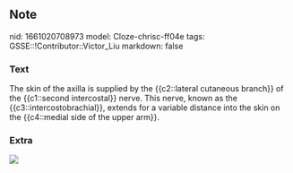 ## Note
nid: 1661020708973
model: Cloze-chrisc-ff04e
tags: GSSE::!Contributor::Victor_Liu
markdown: false

### Text
The skin of the axilla is supplied by the {{c2::lateral cutaneous branch}} of the {{c1::second intercostal}} nerve. This nerve, known as the {{c3::intercostobrachial}}, extends for a variable distance into the skin on the {{c4::medial side of the upper arm}}.

### Extra
<img src="paste-6a09240d02ccf1339a1809fa7716a7c8d9d72fa6.jpg">
